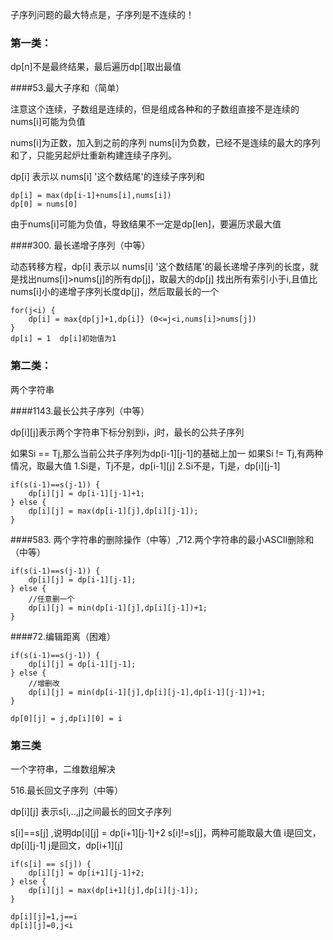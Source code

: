 子序列问题的最大特点是，子序列是不连续的！

### 第一类：
dp[n]不是最终结果，最后遍历dp[]取出最值

####53.最大子序和（简单）

注意这个连续，子数组是连续的，但是组成各种和的子数组直接不是连续的
nums[i]可能为负值

nums[i]为正数，加入到之前的序列
nums[i]为负数，已经不是连续的最大的序列和了，只能另起炉灶重新构建连续子序列。

dp[i] 表示以 nums[i] '这个数结尾'的连续子序列和
```
dp[i] = max(dp[i-1]+nums[i],nums[i])
dp[0] = nums[0]
```
由于nums[i]可能为负值，导致结果不一定是dp[len]，要遍历求最大值



####300. 最长递增子序列（中等）


动态转移方程，dp[i] 表示以 nums[i] '这个数结尾'的最长递增子序列的长度，就是找出nums[i]>nums[j]的所有dp[j]，取最大的dp[j]
找出所有索引小于i,且值比nums[i]小的递增子序列长度dp[j]，然后取最长的一个
```
for(j<i) {
    dp[i] = max{dp[j]+1,dp[i]} (0<=j<i,nums[i]>nums[j])
}
dp[i] = 1  dp[i]初始值为1

```



### 第二类：

两个字符串

####1143.最长公共子序列（中等）

dp[i][j]表示两个字符串下标分别到i，j时，最长的公共子序列

如果Si == Tj,那么当前公共子序列为dp[i-1][j-1]的基础上加一
如果Si != Tj,有两种情况，取最大值
1.Si是，Tj不是，dp[i-1][j]
2.Si不是，Tj是，dp[i][j-1]



```
if(s(i-1)==s(j-1)) {
    dp[i][j] = dp[i-1][j-1]+1; 
} else {
    dp[i][j] = max(dp[i-1][j],dp[i][j-1]);
}

```

####583. 两个字符串的删除操作（中等）,712.两个字符串的最小ASCII删除和（中等）


```
if(s(i-1)==s(j-1)) {
    dp[i][j] = dp[i-1][j-1];
} else {
    //任意删一个
    dp[i][j] = min(dp[i-1][j],dp[i][j-1])+1;
}

```


####72.编辑距离（困难）

```
if(s(i-1)==s(j-1)) {
    dp[i][j] = dp[i-1][j-1];
} else {
    //增删改
    dp[i][j] = min(dp[i-1][j],dp[i][j-1],dp[i-1][j-1])+1;
}

dp[0][j] = j,dp[i][0] = i

```

### 第三类

一个字符串，二维数组解决


516.最长回文子序列（中等）

dp[i][j] 表示s[i,..,j]之间最长的回文子序列

s[i]==s[j] ,说明dp[i][j] = dp[i+1][j-1]+2
s[i]!=s[j]，两种可能取最大值
i是回文，dp[i][j-1]
j是回文，dp[i+1][j]

```
if(s[i] == s[j]) {
    dp[i][j] = dp[i+1][j-1]+2;
} else {
    dp[i][j] = max(dp[i+1][j],dp[i][j-1]);
}

dp[i][j]=1,j==i
dp[i][j]=0,j<i

```
